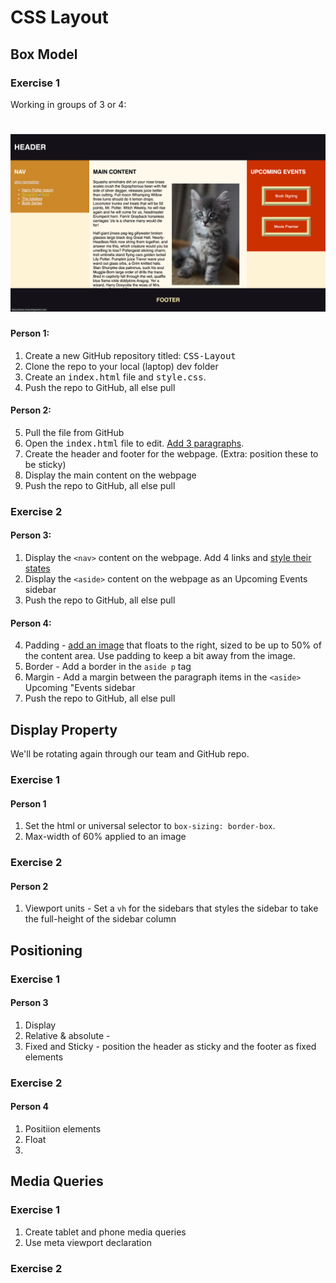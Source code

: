 # CSS Layout

## Box Model

### Exercise 1

Working in groups of 3 or 4:

# ![Recreate this site](img/float-site.png)

#### Person 1:

1. Create a new GitHub repository titled: <samp>CSS-Layout</samp>
2. Clone the repo to your local (laptop) dev folder
3. Create an <samp>index.html</samp> file and <samp>style.css</samp>.
4. Push the repo to GitHub, all else pull

#### Person 2:

5. Pull the file from GitHub
6. Open the <samp>index.html</samp> file to edit. [Add 3 paragraphs](https://www.shopify.com/partners/blog/79940998-15-funny-lorem-ipsum-generators-to-shake-up-your-design-mockups). 
7. Create the header and footer for the webpage. (Extra: position these to be sticky)
6. Display the main content on the webpage
7. Push the repo to GitHub, all else pull



### Exercise 2

#### Person 3:

1. Display the <samp>`<nav>`</samp> content on the webpage. Add 4 links and [style their states](https://www.w3schools.com/css/css_link.asp) 
2. Display the <samp>`<aside>`</samp> content on the webpage as an Upcoming Events sidebar
3. Push the repo to GitHub, all else pull

#### Person 4: 

4. Padding - [add an image](http://placekitten.com/) that floats to the right, sized to be up to 50% of the content area. Use padding to keep a bit away from the image.
5. Border - Add a border in the `aside p` tag
6. Margin - Add a margin between the paragraph items in the `<aside>` Upcoming "Events sidebar
7. Push the repo to GitHub, all else pull



## Display Property

We'll be rotating again through our team and GitHub repo.

### Exercise 1

#### Person 1

1. Set the html or universal selector to `box-sizing: border-box`.
2. Max-width of 60% applied to an image


### Exercise 2

#### Person 2

1. Viewport units - Set a `vh` for the sidebars that styles the sidebar to take the full-height of the sidebar column

## Positioning

### Exercise 1

#### Person 3

1. Display 
2. Relative & absolute - 
3. Fixed and Sticky - position the header as sticky and the footer as fixed elements 


### Exercise 2

#### Person 4

1. Positiion elements
2. Float
3. 

## Media Queries

### Exercise 1

1. Create tablet and phone media queries
2. Use meta viewport declaration


### Exercise 2

